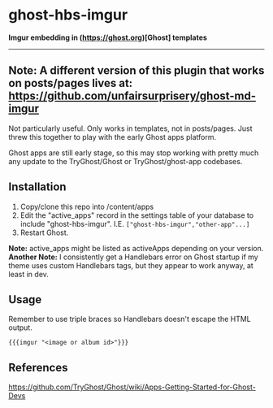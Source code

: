 # ghost-hbs-imgur
**Imgur embedding in (https://ghost.org)[Ghost] templates**

------
**Note:** A different version of this plugin that works on posts/pages lives at:
https://github.com/unfairsurprisery/ghost-md-imgur
------

Not particularly useful. Only works in templates, not in posts/pages. Just threw
this together to play with the early Ghost apps platform.

Ghost apps are still early stage, so this may stop working with pretty much any
update to the TryGhost/Ghost or TryGhost/ghost-app codebases.

## Installation

1. Copy/clone this repo into <yourGhostInstall>/content/apps
2. Edit the "active_apps" record in the settings table of your database to
include "ghost-hbs-imgur". I.E. `["ghost-hbs-imgur","other-app"...]`
3. Restart Ghost.

**Note:** active_apps might be listed as activeApps depending on your version.
**Another Note:** I consistently get a Handlebars error on Ghost startup if my
theme uses custom Handlebars tags, but they appear to work anyway, at least in
dev.

## Usage

Remember to use triple braces so Handlebars doesn't escape the HTML output.

`{{{imgur "<image or album id>"}}}`

## References
https://github.com/TryGhost/Ghost/wiki/Apps-Getting-Started-for-Ghost-Devs
